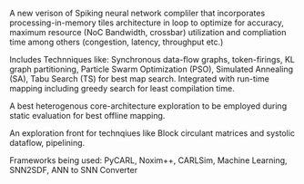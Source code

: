 A new verison of Spiking neural network compliler that incorporates 
processing-in-memory tiles architecture in loop to optimize for accuracy, 
maximum resource (NoC Bandwidth, crossbar) utilization and compliation time 
among others (congestion, latency, throughput etc.)

Includes Technniques like: Synchronous data-flow graphs, token-firings, KL graph partitioning, 
Particle Swarm Optimization (PSO), Simulated Annealing (SA), Tabu Search (TS) for best map search. 
Integrated with run-time mapping including greedy search for least compilation time.

A best heterogenous core-architecture exploration to be employed during static evaluation for best offline mapping.

An exploration front for technqiues like Block circulant matrices and systolic dataflow, pipelining.

Frameworks being used: PyCARL, Noxim++, CARLSim, Machine Learning, SNN2SDF, ANN to SNN Converter
